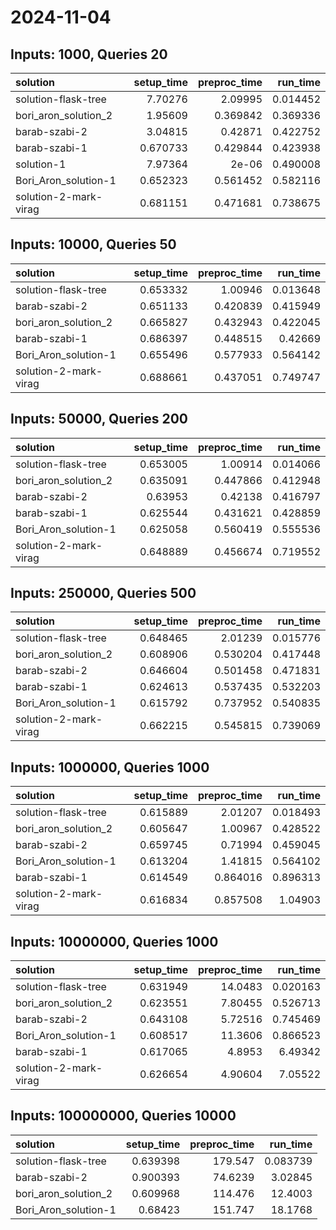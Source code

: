 # 2024-11-04

## Inputs: 1000, Queries 20

| solution              |   setup_time |   preproc_time |   run_time |
|:----------------------|-------------:|---------------:|-----------:|
| solution-flask-tree   |     7.70276  |       2.09995  |   0.014452 |
| bori_aron_solution_2  |     1.95609  |       0.369842 |   0.369336 |
| barab-szabi-2         |     3.04815  |       0.42871  |   0.422752 |
| barab-szabi-1         |     0.670733 |       0.429844 |   0.423938 |
| solution-1            |     7.97364  |       2e-06    |   0.490008 |
| Bori_Aron_solution-1  |     0.652323 |       0.561452 |   0.582116 |
| solution-2-mark-virag |     0.681151 |       0.471681 |   0.738675 |

## Inputs: 10000, Queries 50

| solution              |   setup_time |   preproc_time |   run_time |
|:----------------------|-------------:|---------------:|-----------:|
| solution-flask-tree   |     0.653332 |       1.00946  |   0.013648 |
| barab-szabi-2         |     0.651133 |       0.420839 |   0.415949 |
| bori_aron_solution_2  |     0.665827 |       0.432943 |   0.422045 |
| barab-szabi-1         |     0.686397 |       0.448515 |   0.42669  |
| Bori_Aron_solution-1  |     0.655496 |       0.577933 |   0.564142 |
| solution-2-mark-virag |     0.688661 |       0.437051 |   0.749747 |

## Inputs: 50000, Queries 200

| solution              |   setup_time |   preproc_time |   run_time |
|:----------------------|-------------:|---------------:|-----------:|
| solution-flask-tree   |     0.653005 |       1.00914  |   0.014066 |
| bori_aron_solution_2  |     0.635091 |       0.447866 |   0.412948 |
| barab-szabi-2         |     0.63953  |       0.42138  |   0.416797 |
| barab-szabi-1         |     0.625544 |       0.431621 |   0.428859 |
| Bori_Aron_solution-1  |     0.625058 |       0.560419 |   0.555536 |
| solution-2-mark-virag |     0.648889 |       0.456674 |   0.719552 |

## Inputs: 250000, Queries 500

| solution              |   setup_time |   preproc_time |   run_time |
|:----------------------|-------------:|---------------:|-----------:|
| solution-flask-tree   |     0.648465 |       2.01239  |   0.015776 |
| bori_aron_solution_2  |     0.608906 |       0.530204 |   0.417448 |
| barab-szabi-2         |     0.646604 |       0.501458 |   0.471831 |
| barab-szabi-1         |     0.624613 |       0.537435 |   0.532203 |
| Bori_Aron_solution-1  |     0.615792 |       0.737952 |   0.540835 |
| solution-2-mark-virag |     0.662215 |       0.545815 |   0.739069 |

## Inputs: 1000000, Queries 1000

| solution              |   setup_time |   preproc_time |   run_time |
|:----------------------|-------------:|---------------:|-----------:|
| solution-flask-tree   |     0.615889 |       2.01207  |   0.018493 |
| bori_aron_solution_2  |     0.605647 |       1.00967  |   0.428522 |
| barab-szabi-2         |     0.659745 |       0.71994  |   0.459045 |
| Bori_Aron_solution-1  |     0.613204 |       1.41815  |   0.564102 |
| barab-szabi-1         |     0.614549 |       0.864016 |   0.896313 |
| solution-2-mark-virag |     0.616834 |       0.857508 |   1.04903  |

## Inputs: 10000000, Queries 1000

| solution              |   setup_time |   preproc_time |   run_time |
|:----------------------|-------------:|---------------:|-----------:|
| solution-flask-tree   |     0.631949 |       14.0483  |   0.020163 |
| bori_aron_solution_2  |     0.623551 |        7.80455 |   0.526713 |
| barab-szabi-2         |     0.643108 |        5.72516 |   0.745469 |
| Bori_Aron_solution-1  |     0.608517 |       11.3606  |   0.866523 |
| barab-szabi-1         |     0.617065 |        4.8953  |   6.49342  |
| solution-2-mark-virag |     0.626654 |        4.90604 |   7.05522  |

## Inputs: 100000000, Queries 10000

| solution             |   setup_time |   preproc_time |   run_time |
|:---------------------|-------------:|---------------:|-----------:|
| solution-flask-tree  |     0.639398 |       179.547  |   0.083739 |
| barab-szabi-2        |     0.900393 |        74.6239 |   3.02845  |
| bori_aron_solution_2 |     0.609968 |       114.476  |  12.4003   |
| Bori_Aron_solution-1 |     0.68423  |       151.747  |  18.1768   |